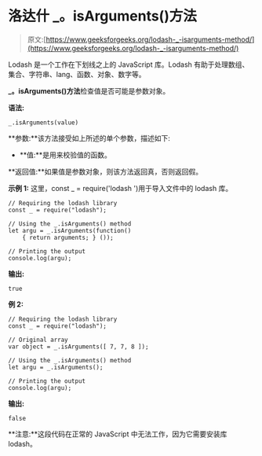 # 洛达什 _。isArguments()方法

> 原文:[https://www.geeksforgeeks.org/lodash-_-isarguments-method/](https://www.geeksforgeeks.org/lodash-_-isarguments-method/)

Lodash 是一个工作在下划线之上的 JavaScript 库。Lodash 有助于处理数组、集合、字符串、lang、函数、对象、数字等。

**_。isArguments()方法**检查值是否可能是参数对象。

**语法:**

```
_.isArguments(value)
```

**参数:**该方法接受如上所述的单个参数，描述如下:

*   **值:**是用来校验值的函数。

**返回值:**如果值是参数对象，则该方法返回真，否则返回假。

**示例 1:** 这里，const _ = require('lodash ')用于导入文件中的 lodash 库。

```
// Requiring the lodash library 
const _ = require("lodash"); 

// Using the _.isArguments() method
let argu = _.isArguments(function() 
    { return arguments; } ());

// Printing the output 
console.log(argu);
```

**输出:**

```
true

```

**例 2:**

```
// Requiring the lodash library 
const _ = require("lodash"); 

// Original array 
var object = _.isArguments([ 7, 7, 8 ]);

// Using the _.isArguments() method
let argu = _.isArguments();

// Printing the output 
console.log(argu);
```

**输出:**

```
false

```

**注意:**这段代码在正常的 JavaScript 中无法工作，因为它需要安装库 lodash。